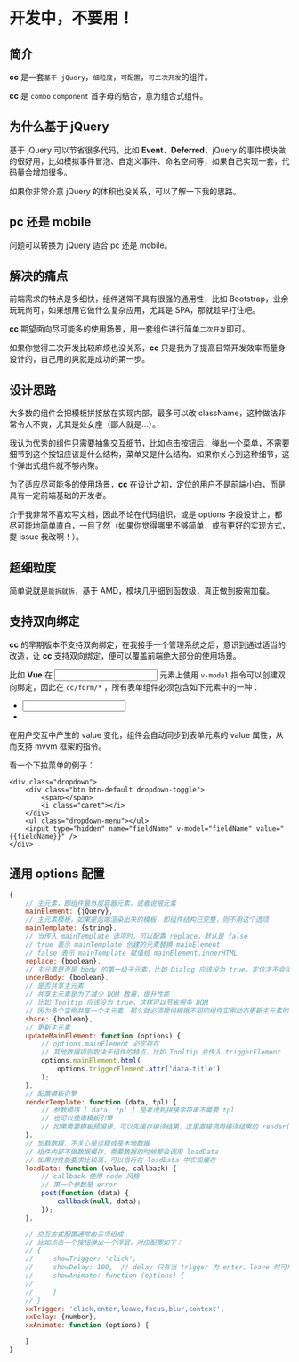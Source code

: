 # 开发中，不要用！

## 简介

**cc** 是一套`基于 jQuery`，`细粒度`，`可配置`，`可二次开发`的组件。

**cc** 是 `combo` `component` 首字母的结合，意为组合式组件。

## 为什么基于 jQuery

基于 jQuery 可以节省很多代码，比如 **Event**、**Deferred**，jQuery 的事件模块做的很好用，比如模拟事件冒泡、自定义事件、命名空间等，如果自己实现一套，代码量会增加很多。

如果你非常介意 jQuery 的体积也没关系，可以了解一下我的思路。

## pc 还是 mobile

问题可以转换为 jQuery 适合 pc 还是 mobile。

## 解决的痛点

前端需求的特点是多细快，组件通常不具有很强的通用性，比如 Bootstrap，业余玩玩尚可，如果想用它做什么复杂应用，尤其是 SPA，那就趁早打住吧。

**cc** 期望面向尽可能多的使用场景，用一套组件进行简单`二次开发`即可。

如果你觉得二次开发比较麻烦也没关系，**cc** 只是我为了提高日常开发效率而量身设计的，自己用的爽就是成功的第一步。

## 设计思路

大多数的组件会把模板拼接放在实现内部，最多可以改 className，这种做法非常令人不爽，尤其是处女座（鄙人就是...）。

我认为优秀的组件只需要抽象交互细节，比如点击按钮后，弹出一个菜单，不需要细节到这个按钮应该是什么结构，菜单又是什么结构。如果你关心到这种细节，这个弹出式组件就不够内聚。

为了适应尽可能多的使用场景，**cc** 在设计之初，定位的用户不是前端小白，而是具有一定前端基础的开发者。

介于我非常不喜欢写文档，因此不论在代码组织，或是 options 字段设计上，都尽可能地简单直白，一目了然（如果你觉得哪里不够简单，或有更好的实现方式，提 issue 我改啊！）。

## 超细粒度

简单说就是`能拆就拆`，基于 AMD，模块几乎细到函数级，真正做到按需加载。

## 支持双向绑定

**cc** 的早期版本不支持双向绑定，在我接手一个管理系统之后，意识到通过适当的改造，让 **cc** 支持双向绑定，便可以覆盖前端绝大部分的使用场景。

比如 **Vue** 在 <input> 元素上使用 `v-model` 指令可以创建双向绑定，因此在 `cc/form/*` ，所有表单组件必须包含如下元素中的一种：

- <input type="*" />
- <textrea></textarea>

在用户交互中产生的 value 变化，组件会自动同步到表单元素的 value 属性，从而支持 mvvm 框架的指令。

看一个下拉菜单的例子：

``` 
<div class="dropdown">
    <div class="btn btn-default dropdown-toggle">
        <span></span>
        <i class="caret"></i>
    </div>
    <ul class="dropdown-menu"></ul>
    <input type="hidden" name="fieldName" v-model="fieldName" value="{{fieldName}}" />
</div>
```

## 通用 options 配置

``` javascript
{
    // 主元素，即组件最外层容器元素，或者说根元素
    mainElement: {jQuery},
    // 主元素模板，如果是后端渲染出来的模板，即组件结构已完整，则不用这个选项
    mainTemplate: {string},
    // 当传入 mainTemplate 选项时，可以配置 replace，默认是 false
    // true 表示 mainTemplate 创建的元素替换 mainElement
    // false 表示 mainTemplate 赋值给 mainElement.innerHTML
    replace: {boolean},
    // 主元素是否是 body 的第一级子元素，比如 Dialog 应该设为 true，定位才不会错
    underBody: {boolean},
    // 是否共享主元素
    // 共享主元素是为了减少 DOM 数量，提升性能
    // 比如 Tooltip 应该设为 true，这样可以节省很多 DOM
    // 因为多个实例共享一个主元素，那么就必须提供根据不同的组件实例动态更新主元素的方法
    share: {boolean},
    // 更新主元素
    updateMainElement: function (options) {
        // options.mainElement 必定存在
        // 其他数据项则取决于组件的特点，比如 Tooltip 会传入 triggerElement
        options.mainElement.html(
            options.triggerElement.attr('data-title')
        );
    },
    // 配置模板引擎
    renderTemplate: function (data, tpl) {
        // 参数顺序 [ data, tpl ] 是考虑到拼接字符串不需要 tpl
        // 也可以使用模板引擎
        // 如果需要模板预编译，可以先缓存编译结果，这里直接调用编译结果的 render(data)
    },
    // 加载数据，不关心是远程或是本地数据
    // 组件内部不做数据缓存，需要数据的时候都会调用 loadData
    // 如果对性能要求比较高，可以自行在 loadData 中实现缓存
    loadData: function (value, callback) {
        // callback 使用 node 风格
        // 第一个参数是 error
        post(function (data) {
            callback(null, data);
        });
    },

    // 交互方式配置通常由三项组成
    // 比如点击一个按钮弹出一个浮层，对应配置如下：
    // {
    //     showTrigger: 'click',
    //     showDelay: 100,  // delay 只有当 trigger 为 enter、leave 时可用
    //     showAnimate: function (options) {
    //         
    //     }
    // }
    xxTrigger: 'click,enter,leave,focus,blur,context',
    xxDelay: {number},
    xxAnimate: function (options) {

    }
}
```